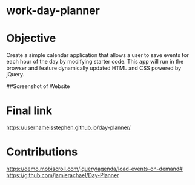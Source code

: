 # work-day-planner


# Objective

Create a simple calendar application that allows a user to save events for each hour of the day by modifying starter code. This app will run in the browser and feature dynamically updated HTML and CSS powered by jQuery.

##Screenshot of Website


# Final link

https://usernameisstephen.github.io/day-planner/

# Contributions

https://demo.mobiscroll.com/jquery/agenda/load-events-on-demand#
https://github.com/jamierachael/Day-Planner
